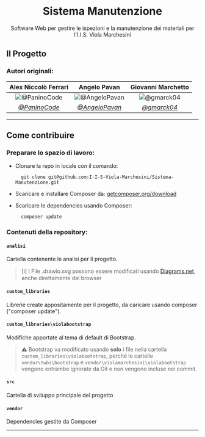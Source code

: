 <h1 align="center">Sistema Manutenzione</h1>
<p align="center">
Software Web per gestire le ispezioni e la manutenzione dei materiali per l'I.I.S. Viola Marchesini
</p>

## Il Progetto

### Autori originali:

|Alex Niccolò Ferrari|Angelo Pavan|Giovanni Marchetto|
|:-:|:-:|:-:|
|![@PaninoCode](https://github.com/PaninoCode.png?size=50)|![@AngeloPavan](https://github.com/AngeloPavan.png?size=50)|![@gmarck04](https://github.com/gmarck04.png?size=50)|
|*[@PaninoCode](https://github.com/PaninoCode)*|*[@AngeloPavan](https://github.com/AngeloPavan)*|*[@gmarck04](https://github.com/gmarck04)*|

---

## Come contribuire

### Preparare lo spazio di lavoro:

- Clonare la repo in locale con il comando:

        git clone git@github.com:I-I-S-Viola-Marchesini/Sistema-Manutenzione.git

- Scaricare e installare Composer da: [getcomposer.org/download](https://getcomposer.org/download/)

- Scaricare le dependencies usando Composer:

        composer update

### Contenuti della repository:

#### `analisi`
Cartella contenente le analisi per il progetto.
> [ℹ️] I File .drawio.svg possono essere modificati usando [Diagrams.net](https://app.diagrams.net/), anche direttamente dal browser

#### `custom_libraries`
Librerie create appositamente per il progetto, da caricare usando composer ("composer update").

#### `custom_libraries\violabootstrap`
Modifiche apportate al tema di default di Bootstrap.
> ⚠️ Bootstrap va modificato usando **solo** i file nella cartella `custom_libraries\violabootstrap`, perché le cartelle `vendor\twbs\bootstrap` e `vendor\violamarchesini\violabootstrap` vengono entrambe ignorate da Git e non vengono incluse nei commit.

#### `src`
Cartella di sviluppo principale del progetto

#### `vendor`
Dependencies gestite da Composer

---
